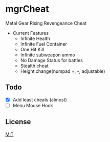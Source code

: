 # mgrCheat
Metal Gear Rising Revengeance Cheat

- Current Features
    - Infinite Health
    - Infinite Fuel Container
    - One Hit Kill
    - Infinite subweapon ammo
    - No Damage Status for battles
    - Stealth cheat
    - Height change(numpad +, -, adjustable)
    
## Todo
 - [x] Add least cheats (almost)
 - [ ] Menu Mouse Hook

## License
[MIT](https://choosealicense.com/licenses/mit/)
